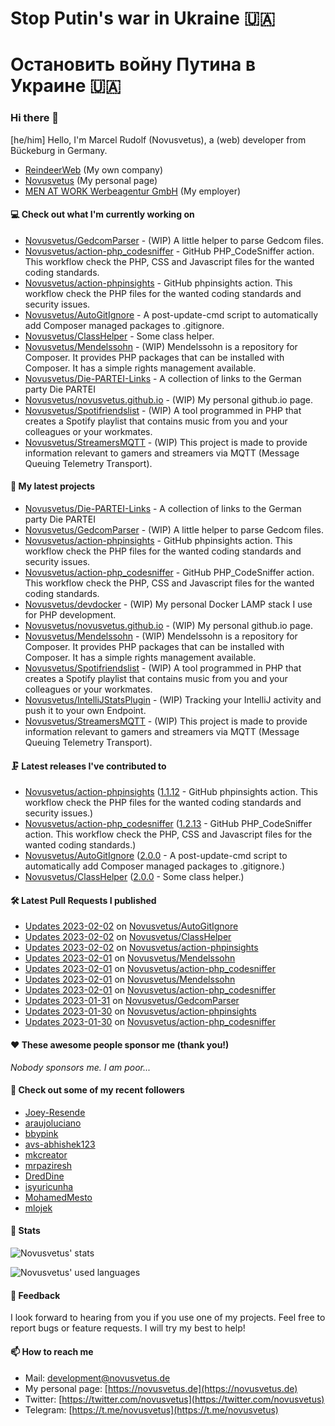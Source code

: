 # Stop Putin's war in Ukraine 🇺🇦
# Остановить войну Путина в Украине 🇺🇦

### Hi there 👋

[he/him]
Hello, I'm Marcel Rudolf (Novusvetus), a (web) developer from Bückeburg in Germany.

* [ReindeerWeb](https://reindeer-web.de) (My own company)
* [Novusvetus](https://novusvetus.de) (My personal page)
* [MEN AT WORK Werbeagentur GmbH](https://www.men-at-work.de/) (My employer)

#### 💻 Check out what I'm currently working on

- [Novusvetus/GedcomParser](https://github.com/Novusvetus/GedcomParser) - (WIP) A little helper to parse Gedcom files.
- [Novusvetus/action-php_codesniffer](https://github.com/Novusvetus/action-php_codesniffer) - GitHub PHP_CodeSniffer action. This workflow check the PHP, CSS and Javascript files for the wanted coding standards.
- [Novusvetus/action-phpinsights](https://github.com/Novusvetus/action-phpinsights) - GitHub phpinsights action. This workflow check the PHP files for the wanted coding standards and security issues.
- [Novusvetus/AutoGitIgnore](https://github.com/Novusvetus/AutoGitIgnore) - A post-update-cmd script to automatically add Composer managed packages to .gitignore.
- [Novusvetus/ClassHelper](https://github.com/Novusvetus/ClassHelper) - Some class helper.
- [Novusvetus/Mendelssohn](https://github.com/Novusvetus/Mendelssohn) - (WIP) Mendelssohn is a repository for Composer. It provides PHP packages that can be installed with Composer. It has a simple rights management available.
- [Novusvetus/Die-PARTEI-Links](https://github.com/Novusvetus/Die-PARTEI-Links) - A collection of links to the German party Die PARTEI
- [Novusvetus/novusvetus.github.io](https://github.com/Novusvetus/novusvetus.github.io) - (WIP) My personal github.io page.
- [Novusvetus/Spotifriendslist](https://github.com/Novusvetus/Spotifriendslist) - (WIP) A tool programmed in PHP that creates a Spotify playlist that contains music from you and your colleagues or your workmates.
- [Novusvetus/StreamersMQTT](https://github.com/Novusvetus/StreamersMQTT) - (WIP) This project is made to provide information relevant to gamers and streamers via MQTT (Message Queuing Telemetry Transport).

#### 🐣 My latest projects

- [Novusvetus/Die-PARTEI-Links](https://github.com/Novusvetus/Die-PARTEI-Links) - A collection of links to the German party Die PARTEI
- [Novusvetus/GedcomParser](https://github.com/Novusvetus/GedcomParser) - (WIP) A little helper to parse Gedcom files.
- [Novusvetus/action-phpinsights](https://github.com/Novusvetus/action-phpinsights) - GitHub phpinsights action. This workflow check the PHP files for the wanted coding standards and security issues.
- [Novusvetus/action-php_codesniffer](https://github.com/Novusvetus/action-php_codesniffer) - GitHub PHP_CodeSniffer action. This workflow check the PHP, CSS and Javascript files for the wanted coding standards.
- [Novusvetus/devdocker](https://github.com/Novusvetus/devdocker) - (WIP) My personal Docker LAMP stack I use for PHP development.
- [Novusvetus/novusvetus.github.io](https://github.com/Novusvetus/novusvetus.github.io) - (WIP) My personal github.io page.
- [Novusvetus/Mendelssohn](https://github.com/Novusvetus/Mendelssohn) - (WIP) Mendelssohn is a repository for Composer. It provides PHP packages that can be installed with Composer. It has a simple rights management available.
- [Novusvetus/Spotifriendslist](https://github.com/Novusvetus/Spotifriendslist) - (WIP) A tool programmed in PHP that creates a Spotify playlist that contains music from you and your colleagues or your workmates.
- [Novusvetus/IntelliJStatsPlugin](https://github.com/Novusvetus/IntelliJStatsPlugin) - (WIP) Tracking your IntelliJ activity and push it to your own Endpoint.
- [Novusvetus/StreamersMQTT](https://github.com/Novusvetus/StreamersMQTT) - (WIP) This project is made to provide information relevant to gamers and streamers via MQTT (Message Queuing Telemetry Transport).

#### 🗜 Latest releases I've contributed to

- [Novusvetus/action-phpinsights](https://github.com/Novusvetus/action-phpinsights) ([1.1.12](https://github.com/Novusvetus/action-phpinsights/releases/tag/1.1.12) - GitHub phpinsights action. This workflow check the PHP files for the wanted coding standards and security issues.)
- [Novusvetus/action-php_codesniffer](https://github.com/Novusvetus/action-php_codesniffer) ([1.2.13](https://github.com/Novusvetus/action-php_codesniffer/releases/tag/1.2.13) - GitHub PHP_CodeSniffer action. This workflow check the PHP, CSS and Javascript files for the wanted coding standards.)
- [Novusvetus/AutoGitIgnore](https://github.com/Novusvetus/AutoGitIgnore) ([2.0.0](https://github.com/Novusvetus/AutoGitIgnore/releases/tag/2.0.0) - A post-update-cmd script to automatically add Composer managed packages to .gitignore.)
- [Novusvetus/ClassHelper](https://github.com/Novusvetus/ClassHelper) ([2.0.0](https://github.com/Novusvetus/ClassHelper/releases/tag/2.0.0) - Some class helper.)

#### 🛠 Latest Pull Requests I published

- [Updates 2023-02-02](https://github.com/Novusvetus/AutoGitIgnore/pull/42) on [Novusvetus/AutoGitIgnore](https://github.com/Novusvetus/AutoGitIgnore)
- [Updates 2023-02-02](https://github.com/Novusvetus/ClassHelper/pull/39) on [Novusvetus/ClassHelper](https://github.com/Novusvetus/ClassHelper)
- [Updates 2023-02-02](https://github.com/Novusvetus/action-phpinsights/pull/407) on [Novusvetus/action-phpinsights](https://github.com/Novusvetus/action-phpinsights)
- [Updates 2023-02-01](https://github.com/Novusvetus/Mendelssohn/pull/26) on [Novusvetus/Mendelssohn](https://github.com/Novusvetus/Mendelssohn)
- [Updates 2023-02-01](https://github.com/Novusvetus/action-php_codesniffer/pull/471) on [Novusvetus/action-php_codesniffer](https://github.com/Novusvetus/action-php_codesniffer)
- [Updates 2023-02-01](https://github.com/Novusvetus/Mendelssohn/pull/25) on [Novusvetus/Mendelssohn](https://github.com/Novusvetus/Mendelssohn)
- [Updates 2023-02-01](https://github.com/Novusvetus/action-php_codesniffer/pull/470) on [Novusvetus/action-php_codesniffer](https://github.com/Novusvetus/action-php_codesniffer)
- [Updates 2023-01-31](https://github.com/Novusvetus/GedcomParser/pull/46) on [Novusvetus/GedcomParser](https://github.com/Novusvetus/GedcomParser)
- [Updates 2023-01-30](https://github.com/Novusvetus/action-phpinsights/pull/405) on [Novusvetus/action-phpinsights](https://github.com/Novusvetus/action-phpinsights)
- [Updates 2023-01-30](https://github.com/Novusvetus/action-php_codesniffer/pull/468) on [Novusvetus/action-php_codesniffer](https://github.com/Novusvetus/action-php_codesniffer)

#### ❤️ These awesome people sponsor me (thank you!)

_Nobody sponsors me. I am poor..._

#### 👯 Check out some of my recent followers

- [Joey-Resende](https://github.com/Joey-Resende)
- [araujoluciano](https://github.com/araujoluciano)
- [bbypink](https://github.com/bbypink)
- [avs-abhishek123](https://github.com/avs-abhishek123)
- [mkcreator](https://github.com/mkcreator)
- [mrpaziresh](https://github.com/mrpaziresh)
- [DredDine](https://github.com/DredDine)
- [isyuricunha](https://github.com/isyuricunha)
- [MohamedMesto](https://github.com/MohamedMesto)
- [mlojek](https://github.com/mlojek)

#### 🎢 Stats




![Novusvetus' stats](https://github-readme-stats.vercel.app/api?username=novusvetus&show_icons=true&count_private=true)

![Novusvetus' used languages](https://github-readme-stats.vercel.app/api/top-langs?username=novusvetus&layout=compact)

#### 💬 Feedback
I look forward to hearing from you if you use one of my projects. Feel free to report bugs or feature requests.
I will try my best to help!

#### 📫 How to reach me

- Mail: [development@novusvetus.de](mailto:development@novusvetus.de)
- My personal page: [https://novusvetus.de](https://novusvetus.de)
- Twitter: [https://twitter.com/novusvetus](https://twitter.com/novusvetus)
- Telegram: [https://t.me/novusvetus](https://t.me/novusvetus)
